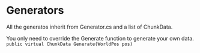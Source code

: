 # Generators
All the generatos inherit from Generator.cs and a list of ChunkData.

You only need to override the Generate function to generate your own data.
`public virtual ChunkData Generate(WorldPos pos)`

